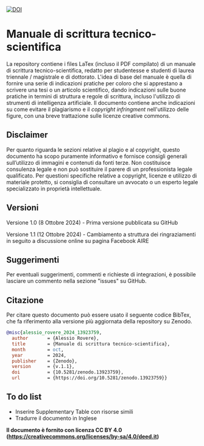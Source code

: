 [![DOI](https://zenodo.org/badge/869538141.svg)](https://doi.org/10.5281/zenodo.13923758)

# Manuale di scrittura tecnico-scientifica
La repository contiene i files LaTex (incluso il PDF compilato) di un manuale di scrittura tecnico-scientifica, redatto per studentesse e studenti di laurea triennale / magistrale e di dottorato. L'idea di base del manuale è quella di fornire una serie di indicazioni pratiche per coloro che si apprestano a scrivere una tesi o un articolo scientifico, dando indicazioni sulle buone pratiche in termini di struttura e regole di scrittura, incluso l'utilizzo di strumenti di intelligenza artificiale. Il documento contiene anche indicazioni su come evitare il plagiarismo e il *copyright infringment* nell'utilizzo delle figure, con una breve trattazione sulle licenze creative commons.

## Disclaimer
Per quanto riguarda le sezioni relative al plagio e al copyright, questo documento ha scopo puramente informativo e fornisce consigli generali sull’utilizzo di immagini e contenuti da fonti terze. Non costituisce consulenza legale e non può sostituire il parere di un professionista legale qualificato. Per questioni specifiche relative a copyright, licenze e utilizzo di materiale protetto, si consiglia di consultare un avvocato o un esperto legale specializzato in proprietà intellettuale.

## Versioni
Versione 1.0 (8 Ottobre 2024) - Prima versione pubblicata su GitHub

Versione 1.1 (12 Ottobre 2024) - Cambiamento a struttura dei ringraziamenti in seguito a discussione online su pagina Facebook AIRE

## Suggerimenti
Per eventuali suggerimenti, commenti e richieste di integrazioni, è possibile lasciare un commento nella sezione "issues" su GitHub.

## Citazione
Per citare questo documento può essere usato il seguente codice BibTex, che fa riferimento alla versione più aggiornata della repository su Zenodo.

```bibtex
@misc{alessio_rovere_2024_13923759,
  author       = {Alessio Rovere},
  title        = {Manuale di scrittura tecnico-scientifica},
  month        = oct,
  year         = 2024,
  publisher    = {Zenodo},
  version      = {v.1.1},
  doi          = {10.5281/zenodo.13923759},
  url          = {https://doi.org/10.5281/zenodo.13923759}}
```

## To do list
- Inserire Supplementary Table con risorse simili
- Tradurre il documento in Inglese

**Il documento è fornito con licenza CC BY 4.0 (https://creativecommons.org/licenses/by-sa/4.0/deed.it)**


